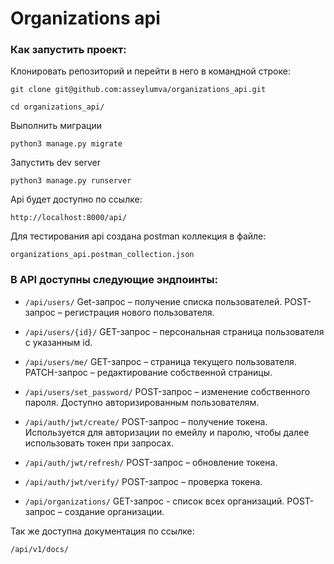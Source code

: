 # Organizations api

### Как запустить проект:

Клонировать репозиторий и перейти в него в командной строке:

``` git clone git@github.com:asseylumva/organizations_api.git ``` 

``` cd organizations_api/ ```

Выполнить миграции

```
python3 manage.py migrate
```

Запустить dev server

```
python3 manage.py runserver
```

Api будет доступно по ссылке:

```
http://localhost:8000/api/
```

Для тестирования api создана postman коллекция в файле:
```
organizations_api.postman_collection.json
```

### В API доступны следующие эндпоинты:

* ```/api/users/```  Get-запрос – получение списка пользователей. POST-запрос – регистрация нового пользователя.

* ```/api/users/{id}/``` GET-запрос – персональная страница пользователя с указанным id.

* ```/api/users/me/``` GET-запрос – страница текущего пользователя. PATCH-запрос – редактирование собственной страницы. 

* ```/api/users/set_password/``` POST-запрос – изменение собственного пароля. Доступно авторизированным пользователям.

* ```/api/auth/jwt/create/``` POST-запрос – получение токена. Используется для авторизации по емейлу и паролю, чтобы далее использовать токен при запросах.

* ```/api/auth/jwt/refresh/``` POST-запрос – обновление токена.

* ```/api/auth/jwt/verify/``` POST-запрос – проверка токена.

* ```/api/organizations/``` GET-запрос - список всех организаций. POST-запрос – создание организации.

Так же доступна документация по ссылке:

```/api/v1/docs/```